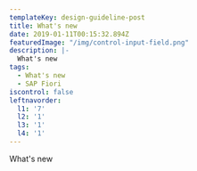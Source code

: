 ```yaml
---
templateKey: design-guideline-post
title: What's new
date: 2019-01-11T00:15:32.894Z
featuredImage: "/img/control-input-field.png"
description: |-
  What's new
tags:
  - What's new
  - SAP Fiori
iscontrol: false  
leftnavorder:
  l1: '7'
  l2: '1'
  l3: '1'
  l4: '1'
---
```






What's new
